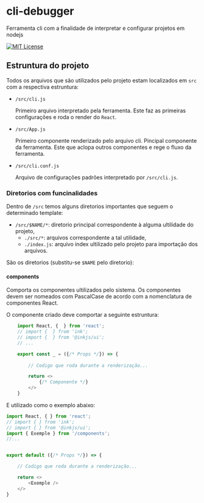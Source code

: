 
# cli-debugger

Ferramenta cli com a finalidade de interpretar e configurar projetos em nodejs

[![MIT License](https://img.shields.io/badge/License-MIT-blue.svg)](https://choosealicense.com/licenses/mit/)

## Estruntura do projeto

Todos os arquivos que são utilizados pelo projeto estam localizados em `src` com a respectiva estruntura:

- `/src/cli.js`

    Primeiro arquivo interpretado pela ferramenta.
    Este faz as primeiras configurações e roda o render do `React`.

- `/src/App.js`

    Primeiro componente renderizado pelo arquivo cli.
    Pincipal componente da ferramenta.
    Este que aclopa outros componentes e rege o fluxo da ferramenta.

- `/src/cli.conf.js`

    Arquivo de configurações padrões interpretado por `/src/cli.js`.

### Diretorios com funcinalidades

Dentro de `/src` temos alguns diretorios importantes que seguem o determinado template:

- `/src/$NAME/*`: diretorio principal correspondente à alguma ultilidade do projeto,
  - `./src/*`: arquivos correspondente a tal utilidade,
  - `./index.js`: arquivo index ultilizado pelo projeto para importação dos arquivos.

São os diretorios (substitu-se `$NAME` pelo diretorio):

#### components

Comporta os componentes ultilizados pelo sistema.
Os componentes devem ser nomeados com PascalCase de acordo com a nomenclatura de componentes React.

O componente criado deve comportar a seguinte estruntura:

```javascript
    import React, {  } from 'react';
    // import {  } from 'ink';
    // import {  } from '@inkjs/ui';
    // ...

    export const _ = ({/* Props */}) => {
        
        // Codigo que roda durante a renderização...

        return <>
            {/* Componente */}
        </>
    }
```

E utilizado como o exemplo abaixo:

```javascript
import React, { } from 'react';
// import { } from 'ink';
// import { } from '@inkjs/ui';
import { Exemple } from '/components';
//...


export default ({/* Props */}) => {

    // Codigo que roda durante a renderização...

    return <>
        <Exemple />
    </>
}

```
